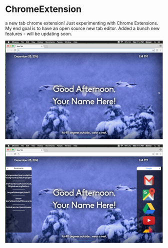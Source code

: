 # ChromeExtension
a new tab chrome extension!
Just experimenting with Chrome Extensions. My end goal is to have an open source new tab editor.
Added a bunch new features - will be updating soon. 

![alt tag](shot2.png)

![alt tag](shot1.png)
